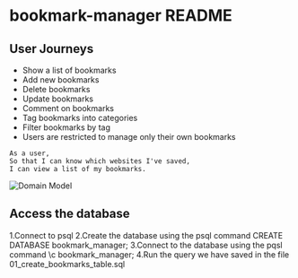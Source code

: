 # bookmark-manager README

## User Journeys

- Show a list of bookmarks
- Add new bookmarks
- Delete bookmarks
- Update bookmarks
- Comment on bookmarks
- Tag bookmarks into categories
- Filter bookmarks by tag
- Users are restricted to manage only their own bookmarks
```
As a user,
So that I can know which websites I've saved,
I can view a list of my bookmarks.
```
![Domain Model](https://github.com/Timdavidcole/bookmark-manager/blob/master/images/domain_model_1.png)


## Access the database

1.Connect to psql
2.Create the database using the psql command CREATE DATABASE bookmark_manager;
3.Connect to the database using the pqsl command \c bookmark_manager;
4.Run the query we have saved in the file 01_create_bookmarks_table.sql

